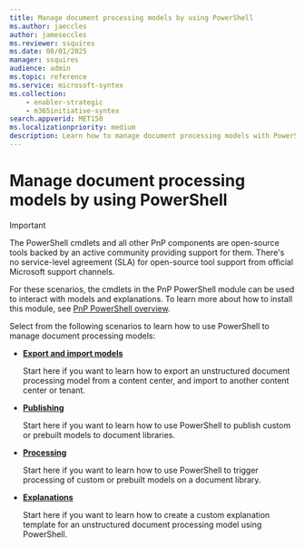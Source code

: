 ```yaml
---
title: Manage document processing models by using PowerShell
ms.author: jaeccles
author: jameseccles
ms.reviewer: ssquires
ms.date: 08/01/2025
manager: ssquires
audience: admin
ms.topic: reference
ms.service: microsoft-syntex
ms.collection: 
    - enabler-strategic
    - m365initiative-syntex
search.appverid: MET150
ms.localizationpriority: medium
description: Learn how to manage document processing models with PowerShell.
---
```


# Manage document processing models by using PowerShell

> [!IMPORTANT]
> The PowerShell cmdlets and all other PnP components are open-source tools backed by an active community providing support for them. There's no service-level agreement (SLA) for open-source tool support from official Microsoft support channels.

For these scenarios, the cmdlets in the PnP PowerShell module can be used to interact with models and explanations. To learn more about how to install this module, see [PnP PowerShell overview](/powershell/sharepoint/sharepoint-pnp/sharepoint-pnp-cmdlets).

Select from the following scenarios to learn how to use PowerShell to manage document processing models:

- [**Export and import models**](powershell-syntex-import-export.md)

    Start here if you want to learn how to export an unstructured document processing model from a content center, and import to another content center or tenant.

- [**Publishing**](powershell-syntex-publishing.md)

    Start here if you want to learn how to use PowerShell to publish custom or prebuilt models to document libraries.

- [**Processing**](powershell-syntex-processing.md)

    Start here if you want to learn how to use PowerShell to trigger processing of custom or prebuilt models on a document library.

- [**Explanations**](powershell-syntex-explanations.md)

    Start here if you want to learn how to create a custom explanation template for an unstructured document processing model using PowerShell.
